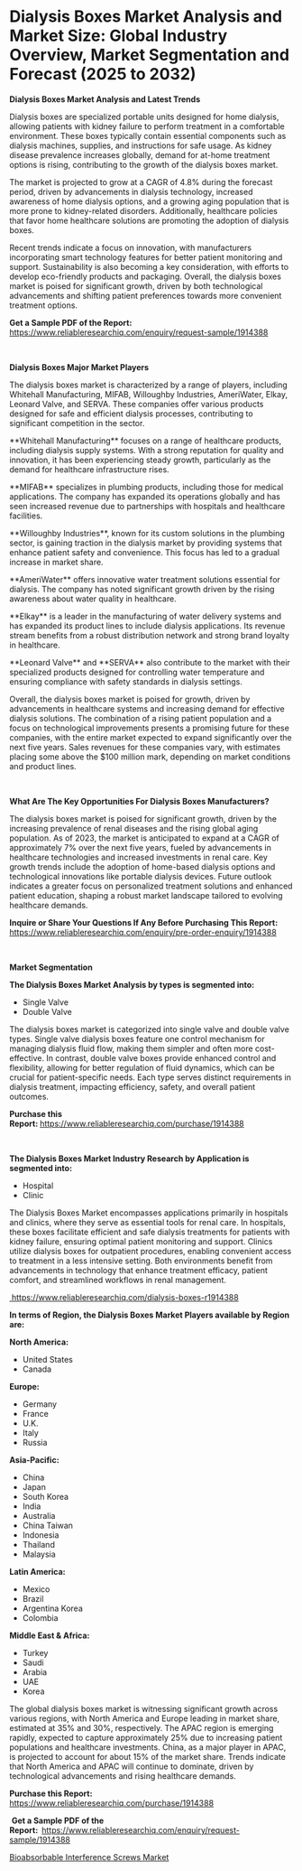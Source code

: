 <p><h1>Dialysis Boxes Market Analysis and Market Size: Global Industry Overview, Market Segmentation and Forecast (2025 to 2032)</h1></p><p><strong>Dialysis Boxes Market Analysis and Latest Trends</strong></p>
<p><p>Dialysis boxes are specialized portable units designed for home dialysis, allowing patients with kidney failure to perform treatment in a comfortable environment. These boxes typically contain essential components such as dialysis machines, supplies, and instructions for safe usage. As kidney disease prevalence increases globally, demand for at-home treatment options is rising, contributing to the growth of the dialysis boxes market.</p><p>The market is projected to grow at a CAGR of 4.8% during the forecast period, driven by advancements in dialysis technology, increased awareness of home dialysis options, and a growing aging population that is more prone to kidney-related disorders. Additionally, healthcare policies that favor home healthcare solutions are promoting the adoption of dialysis boxes. </p><p>Recent trends indicate a focus on innovation, with manufacturers incorporating smart technology features for better patient monitoring and support. Sustainability is also becoming a key consideration, with efforts to develop eco-friendly products and packaging. Overall, the dialysis boxes market is poised for significant growth, driven by both technological advancements and shifting patient preferences towards more convenient treatment options.</p></p>
<p><strong>Get a Sample PDF of the Report:&nbsp;</strong> <a href="https://www.reliableresearchiq.com/enquiry/request-sample/1914388?utm_campaign=2302&utm_medium=2&utm_source=Github&utm_content=ia&utm_term=04032025&utm_id=dialysis-boxes">https://www.reliableresearchiq.com/enquiry/request-sample/1914388</a></p>
<p>&nbsp;</p>
<p><strong>Dialysis Boxes Major Market Players</strong></p>
<p><p>The dialysis boxes market is characterized by a range of players, including Whitehall Manufacturing, MIFAB, Willoughby Industries, AmeriWater, Elkay, Leonard Valve, and SERVA. These companies offer various products designed for safe and efficient dialysis processes, contributing to significant competition in the sector.</p><p>**Whitehall Manufacturing** focuses on a range of healthcare products, including dialysis supply systems. With a strong reputation for quality and innovation, it has been experiencing steady growth, particularly as the demand for healthcare infrastructure rises. </p><p>**MIFAB** specializes in plumbing products, including those for medical applications. The company has expanded its operations globally and has seen increased revenue due to partnerships with hospitals and healthcare facilities. </p><p>**Willoughby Industries**, known for its custom solutions in the plumbing sector, is gaining traction in the dialysis market by providing systems that enhance patient safety and convenience. This focus has led to a gradual increase in market share.</p><p>**AmeriWater** offers innovative water treatment solutions essential for dialysis. The company has noted significant growth driven by the rising awareness about water quality in healthcare.</p><p>**Elkay** is a leader in the manufacturing of water delivery systems and has expanded its product lines to include dialysis applications. Its revenue stream benefits from a robust distribution network and strong brand loyalty in healthcare.</p><p>**Leonard Valve** and **SERVA** also contribute to the market with their specialized products designed for controlling water temperature and ensuring compliance with safety standards in dialysis settings.</p><p>Overall, the dialysis boxes market is poised for growth, driven by advancements in healthcare systems and increasing demand for effective dialysis solutions. The combination of a rising patient population and a focus on technological improvements presents a promising future for these companies, with the entire market expected to expand significantly over the next five years. Sales revenues for these companies vary, with estimates placing some above the $100 million mark, depending on market conditions and product lines.</p></p>
<p>&nbsp;</p>
<p><strong>What Are The Key Opportunities For Dialysis Boxes Manufacturers?</strong></p>
<p><p>The dialysis boxes market is poised for significant growth, driven by the increasing prevalence of renal diseases and the rising global aging population. As of 2023, the market is anticipated to expand at a CAGR of approximately 7% over the next five years, fueled by advancements in healthcare technologies and increased investments in renal care. Key growth trends include the adoption of home-based dialysis options and technological innovations like portable dialysis devices. Future outlook indicates a greater focus on personalized treatment solutions and enhanced patient education, shaping a robust market landscape tailored to evolving healthcare demands.</p></p>
<p><strong>Inquire or Share Your Questions If Any Before Purchasing This Report:</strong> <a href="https://www.reliableresearchiq.com/enquiry/pre-order-enquiry/1914388?utm_campaign=2302&utm_medium=2&utm_source=Github&utm_content=ia&utm_term=04032025&utm_id=dialysis-boxes">https://www.reliableresearchiq.com/enquiry/pre-order-enquiry/1914388</a></p>
<p>&nbsp;</p>
<p><strong>Market Segmentation</strong></p>
<p><strong>The Dialysis Boxes Market Analysis by types is segmented into:</strong></p>
<p><ul><li>Single Valve</li><li>Double Valve</li></ul></p>
<p><p>The dialysis boxes market is categorized into single valve and double valve types. Single valve dialysis boxes feature one control mechanism for managing dialysis fluid flow, making them simpler and often more cost-effective. In contrast, double valve boxes provide enhanced control and flexibility, allowing for better regulation of fluid dynamics, which can be crucial for patient-specific needs. Each type serves distinct requirements in dialysis treatment, impacting efficiency, safety, and overall patient outcomes.</p></p>
<p><strong>Purchase this Report:&nbsp;</strong><a href="https://www.reliableresearchiq.com/purchase/1914388?utm_campaign=2302&utm_medium=2&utm_source=Github&utm_content=ia&utm_term=04032025&utm_id=dialysis-boxes">https://www.reliableresearchiq.com/purchase/1914388</a></p>
<p>&nbsp;</p>
<p><strong>The Dialysis Boxes Market Industry Research by Application is segmented into:</strong></p>
<p><ul><li>Hospital</li><li>Clinic</li></ul></p>
<p><p>The Dialysis Boxes Market encompasses applications primarily in hospitals and clinics, where they serve as essential tools for renal care. In hospitals, these boxes facilitate efficient and safe dialysis treatments for patients with kidney failure, ensuring optimal patient monitoring and support. Clinics utilize dialysis boxes for outpatient procedures, enabling convenient access to treatment in a less intensive setting. Both environments benefit from advancements in technology that enhance treatment efficacy, patient comfort, and streamlined workflows in renal management.</p></p>
<p><a href="https://www.reliableresearchiq.com/dialysis-boxes-r1914388?utm_campaign=2302&utm_medium=2&utm_source=Github&utm_content=ia&utm_term=04032025&utm_id=dialysis-boxes">&nbsp;https://www.reliableresearchiq.com/dialysis-boxes-r1914388</a></p>
<p><strong>In terms of Region, the Dialysis Boxes Market Players available by Region are:</strong></p>
<p>
    <p> <strong> North America: </strong>
        <ul>
            <li>United States</li>
            <li>Canada</li>
        </ul>
        </p> 
    <p> <strong> Europe: </strong>
        <ul>
            <li>Germany</li>
            <li>France</li>
            <li>U.K.</li>
            <li>Italy</li>
            <li>Russia</li>
        </ul>
        </p> 
    <p> <strong> Asia-Pacific: </strong>
        <ul>
            <li>China</li>
            <li>Japan</li>
            <li>South Korea</li>
            <li>India</li>
            <li>Australia</li>
            <li>China Taiwan</li>
            <li>Indonesia</li>
            <li>Thailand</li>
            <li>Malaysia</li>
        </ul>
        </p> 
    <p> <strong> Latin America: </strong>
        <ul>
            <li>Mexico</li>
            <li>Brazil</li>
            <li>Argentina Korea</li>
            <li>Colombia</li>
        </ul>
        </p> 
    <p> <strong> Middle East & Africa: </strong>
        <ul>
            <li>Turkey</li>
            <li>Saudi</li>
            <li>Arabia</li>
            <li>UAE</li>
            <li>Korea</li>
        </ul>
    </p>
    </p>
<p><p>The global dialysis boxes market is witnessing significant growth across various regions, with North America and Europe leading in market share, estimated at 35% and 30%, respectively. The APAC region is emerging rapidly, expected to capture approximately 25% due to increasing patient populations and healthcare investments. China, as a major player in APAC, is projected to account for about 15% of the market share. Trends indicate that North America and APAC will continue to dominate, driven by technological advancements and rising healthcare demands.</p></p>
<p><strong>Purchase this Report: </strong><a href="https://www.reliableresearchiq.com/purchase/1914388?utm_campaign=2302&utm_medium=2&utm_source=Github&utm_content=ia&utm_term=04032025&utm_id=dialysis-boxes">https://www.reliableresearchiq.com/purchase/1914388</a></p>
<p>&nbsp;<strong>Get a Sample PDF of the Report:&nbsp;&nbsp;</strong><a href="https://www.reliableresearchiq.com/enquiry/request-sample/1914388?utm_campaign=2302&utm_medium=2&utm_source=Github&utm_content=ia&utm_term=04032025&utm_id=dialysis-boxes">https://www.reliableresearchiq.com/enquiry/request-sample/1914388</a></p>
<p><strong></strong></p>
<p><p><a href="https://github.com/FosterFahey91/Market-Research-Report-List-1/blob/main/bioabsorbable-interference-screws-market.md?utm_campaign=2302&utm_medium=2&utm_source=Github&utm_content=ia&utm_term=04032025&utm_id=dialysis-boxes">Bioabsorbable Interference Screws Market</a></p></p>